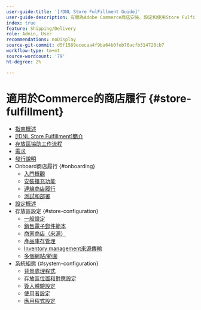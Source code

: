 ```yaml
---
user-guide-title: '[!DNL Store FulFillment Guide]'
user-guide-description: 有關為Adobe Commerce商店安裝、設定和使用Store Fulfillment的詳細資訊。
index: true
feature: Shipping/Delivery
role: Admin, User
recommendations: noDisplay
source-git-commit: d5f1589ececaa4f9ba64b0feb76acfb314720cb7
workflow-type: tm+mt
source-wordcount: '79'
ht-degree: 2%

---
```



# 適用於Commerce的商店履行 {#store-fulfillment}

- [指南概述](guide-overview.md)
- [ [!DNL Store Fulfillment]簡介](introduction.md)
- [存放區協助工作流程](store-assist-modules.md)
- [需求](solution-requirements.md)
- [發行說明](release-notes.md)
- Onboard商店履行 {#onboarding}
   - [入門概觀](onboard.md)
   - [安裝擴充功能](install.md)
   - [連線商店履行](connect-set-up-service.md)
   - [測試和部署](test-and-deploy.md)
- [設定概述](service-config-settings-overview.md)
- 存放區設定 {#store-configuration}
   - [一般設定](enable-general.md)
   - [銷售電子郵件範本](sales-emails.md)
   - [商家商店（來源）](merchant-store-configuration.md)
   - [產品庫存管理](product-stock.md)
   - [Inventory management來源傳輸](inventory-stock-transfer.md)
   - [多個網站/範圍](multi-site-and-scope-config.md)
- 系統組態 {#system-configuration}
   - [背景處理程式](background-processes.md)
   - [存放區位置和對應設定](store-location-map-provider-setup.md)
   - [簽入體驗設定](check-in-experience-setup.md)
   - [使用者設定](user-setup.md)
   - [應用程式設定](app-setup.md)

